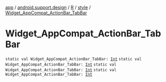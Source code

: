 [app](../../../index.md) / [android.support.design](../../index.md) / [R](../index.md) / [style](index.md) / [Widget_AppCompat_ActionBar_TabBar](.)

# Widget_AppCompat_ActionBar_TabBar

`static val Widget_AppCompat_ActionBar_TabBar: `[`Int`](https://kotlinlang.org/api/latest/jvm/stdlib/kotlin/-int/index.html)
`static val Widget_AppCompat_ActionBar_TabBar: `[`Int`](https://kotlinlang.org/api/latest/jvm/stdlib/kotlin/-int/index.html)
`static val Widget_AppCompat_ActionBar_TabBar: `[`Int`](https://kotlinlang.org/api/latest/jvm/stdlib/kotlin/-int/index.html)
`static val Widget_AppCompat_ActionBar_TabBar: `[`Int`](https://kotlinlang.org/api/latest/jvm/stdlib/kotlin/-int/index.html)